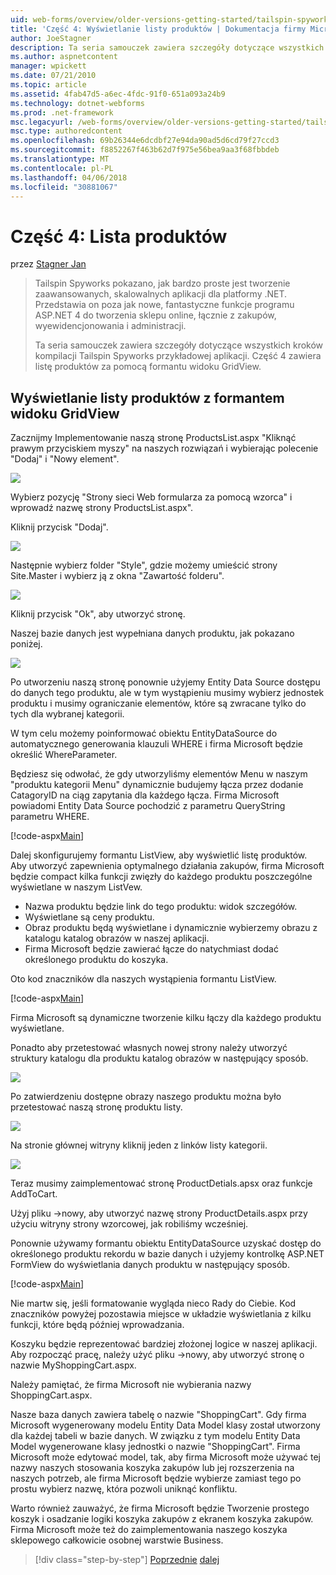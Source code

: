 ```yaml
---
uid: web-forms/overview/older-versions-getting-started/tailspin-spyworks/tailspin-spyworks-part-4
title: 'Część 4: Wyświetlanie listy produktów | Dokumentacja firmy Microsoft'
author: JoeStagner
description: Ta seria samouczek zawiera szczegóły dotyczące wszystkich kroków kompilacji Tailspin Spyworks przykładowej aplikacji. Wyświetlanie listy produktów z widoku GridView zysk obejmuje część 4.
ms.author: aspnetcontent
manager: wpickett
ms.date: 07/21/2010
ms.topic: article
ms.assetid: 4fab47d5-a6ec-4fdc-91f0-651a093a24b9
ms.technology: dotnet-webforms
ms.prod: .net-framework
msc.legacyurl: /web-forms/overview/older-versions-getting-started/tailspin-spyworks/tailspin-spyworks-part-4
msc.type: authoredcontent
ms.openlocfilehash: 69b26344e6dcdbf27e94da90ad5d6cd79f27ccd3
ms.sourcegitcommit: f8852267f463b62d7f975e56bea9aa3f68fbbdeb
ms.translationtype: MT
ms.contentlocale: pl-PL
ms.lasthandoff: 04/06/2018
ms.locfileid: "30881067"
---
```

<a name="part-4-listing-products"></a>Część 4: Lista produktów
====================
przez [Stagner Jan](https://github.com/JoeStagner)

> Tailspin Spyworks pokazano, jak bardzo proste jest tworzenie zaawansowanych, skalowalnych aplikacji dla platformy .NET. Przedstawia on poza jak nowe, fantastyczne funkcje programu ASP.NET 4 do tworzenia sklepu online, łącznie z zakupów, wyewidencjonowania i administracji.
> 
> Ta seria samouczek zawiera szczegóły dotyczące wszystkich kroków kompilacji Tailspin Spyworks przykładowej aplikacji. Część 4 zawiera listę produktów za pomocą formantu widoku GridView.


## <a id="_Toc260221670"></a>  Wyświetlanie listy produktów z formantem widoku GridView

Zacznijmy Implementowanie naszą stronę ProductsList.aspx "Kliknąć prawym przyciskiem myszy" na naszych rozwiązań i wybierając polecenie "Dodaj" i "Nowy element".

![](tailspin-spyworks-part-4/_static/image1.jpg)

Wybierz pozycję "Strony sieci Web formularza za pomocą wzorca" i wprowadź nazwę strony ProductsList.aspx".

Kliknij przycisk "Dodaj".

![](tailspin-spyworks-part-4/_static/image2.jpg)

Następnie wybierz folder "Style", gdzie możemy umieścić strony Site.Master i wybierz ją z okna "Zawartość folderu".

![](tailspin-spyworks-part-4/_static/image3.jpg)

Kliknij przycisk "Ok", aby utworzyć stronę.

Naszej bazie danych jest wypełniana danych produktu, jak pokazano poniżej.

![](tailspin-spyworks-part-4/_static/image4.jpg)

Po utworzeniu naszą stronę ponownie użyjemy Entity Data Source dostępu do danych tego produktu, ale w tym wystąpieniu musimy wybierz jednostek produktu i musimy ograniczanie elementów, które są zwracane tylko do tych dla wybranej kategorii.

W tym celu możemy poinformować obiektu EntityDataSource do automatycznego generowania klauzuli WHERE i firma Microsoft będzie określić WhereParameter.

Będziesz się odwołać, że gdy utworzyliśmy elementów Menu w naszym "produktu kategorii Menu" dynamicznie budujemy łącza przez dodanie CatagoryID na ciąg zapytania dla każdego łącza. Firma Microsoft powiadomi Entity Data Source pochodzić z parametru QueryString parametru WHERE.

[!code-aspx[Main](tailspin-spyworks-part-4/samples/sample1.aspx)]

Dalej skonfigurujemy formantu ListView, aby wyświetlić listę produktów. Aby utworzyć zapewnienia optymalnego działania zakupów, firma Microsoft będzie compact kilka funkcji zwięzły do każdego produktu poszczególne wyświetlane w naszym ListVew.

- Nazwa produktu będzie link do tego produktu: widok szczegółów.
- Wyświetlane są ceny produktu.
- Obraz produktu będą wyświetlane i dynamicznie wybierzemy obrazu z katalogu katalog obrazów w naszej aplikacji.
- Firma Microsoft będzie zawierać łącze do natychmiast dodać określonego produktu do koszyka.

Oto kod znaczników dla naszych wystąpienia formantu ListView.

[!code-aspx[Main](tailspin-spyworks-part-4/samples/sample2.aspx)]

Firma Microsoft są dynamiczne tworzenie kilku łączy dla każdego produktu wyświetlane.

Ponadto aby przetestować własnych nowej strony należy utworzyć struktury katalogu dla produktu katalog obrazów w następujący sposób.

![](tailspin-spyworks-part-4/_static/image1.png)

Po zatwierdzeniu dostępne obrazy naszego produktu można było przetestować naszą stronę produktu listy.

![](tailspin-spyworks-part-4/_static/image5.jpg)

Na stronie głównej witryny kliknij jeden z linków listy kategorii.

![](tailspin-spyworks-part-4/_static/image6.jpg)

Teraz musimy zaimplementować stronę ProductDetials.apsx oraz funkcje AddToCart.

Użyj pliku -&gt;nowy, aby utworzyć nazwę strony ProductDetails.aspx przy użyciu witryny strony wzorcowej, jak robiliśmy wcześniej.

Ponownie używamy formantu obiektu EntityDataSource uzyskać dostęp do określonego produktu rekordu w bazie danych i użyjemy kontrolkę ASP.NET FormView do wyświetlania danych produktu w następujący sposób.

[!code-aspx[Main](tailspin-spyworks-part-4/samples/sample3.aspx)]

Nie martw się, jeśli formatowanie wygląda nieco Rady do Ciebie. Kod znaczników powyżej pozostawia miejsce w układzie wyświetlania z kilku funkcji, które będą później wprowadzania.

Koszyku będzie reprezentować bardziej złożonej logice w naszej aplikacji. Aby rozpocząć pracę, należy użyć pliku -&gt;nowy, aby utworzyć stronę o nazwie MyShoppingCart.aspx.

Należy pamiętać, że firma Microsoft nie wybierania nazwy ShoppingCart.aspx.

Nasze baza danych zawiera tabelę o nazwie "ShoppingCart". Gdy firma Microsoft wygenerowany modelu Entity Data Model klasy został utworzony dla każdej tabeli w bazie danych. W związku z tym modelu Entity Data Model wygenerowane klasy jednostki o nazwie "ShoppingCart". Firma Microsoft może edytować model, tak, aby firma Microsoft może używać tej nazwy naszych stosowania koszyka zakupów lub jej rozszerzenia na naszych potrzeb, ale firma Microsoft będzie wybierze zamiast tego po prostu wybierz nazwę, która pozwoli uniknąć konfliktu.

Warto również zauważyć, że firma Microsoft będzie Tworzenie prostego koszyk i osadzanie logiki koszyka zakupów z ekranem koszyka zakupów. Firma Microsoft może też do zaimplementowania naszego koszyka sklepowego całkowicie osobnej warstwie Business.

> [!div class="step-by-step"]
> [Poprzednie](tailspin-spyworks-part-3.md)
> [dalej](tailspin-spyworks-part-5.md)
